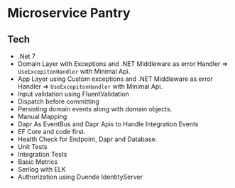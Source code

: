 # Microservice Pantry


## Tech

* .Net 7
* Domain Layer with Exceptions and .NET Middleware as error Handler => `UseExcepitonHandler` with Minimal Api.
* App Layer using Custom exceptions and .NET Middleware as error Handler => `UseExcepitonHandler` with Minimal Api.
* Input validation using FluentValidation
* Dispatch before committing
* Persisting domain events along with domain objects. 
* Manual Mapping
* Dapr As EventBus and Dapr Apis to Handle Integration Events
* EF Core and code first.
* Health Check for Endpoint, Dapr and Database.
* Unit Tests
* Integration Tests
* Basic Metrics
* Serilog with ELK
* Authorization using Duende IdentityServer